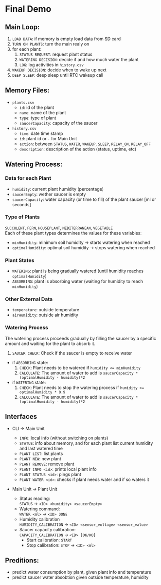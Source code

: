 # Final Demo

## Main Loop:
1. `LOAD DATA`: if memory is empty load data from SD card
2. `TURN ON PLANTS`: turn the main realy on
3. for each plant:
    1. `STATUS REQUEST`: request plant status
    2. `WATERING DECISION`: decide if and how much water the plant
    3. `LOG`: log activities in `history.csv`
4. `WAKEUP DECISION`: decide when to wake up next
5. `DEEP SLEEP`: deep sleep until RTC wakeup call 

## Memory Files:
- `plants.csv`
    - `id`: id of the plant
    - `name`: name of the plant
    - `type`: type of plant
    - `saucerCapacity`: capacity of the saucer    
- `history.csv`
    - `time`: date time stamp
    - `id`: plant id or `-` for Main Unit
    - `action`: between `STATUS`, `WATER`, `WAKEUP`, `SLEEP`, `RELAY_ON`, `RELAY_OFF`
    - `description`: description of the action (status, uptime, etc)

## Watering Process:

### Data for each Plant
 - `humidity`: current plant humidity (percentage)
 - `saucerEmpty`: wether saucer is empty
 - `saucerCapacity`: water capacity (or time to fill) of the plant saucer [ml or seconds]

### Type of Plants
  `SUCCULENT`, `FERN`, `HOUSEPLANT`, `MEDITERRANEAN`, `VEGETABLE`  
  Each of these plant types determines the values for these variables:
  - `minHumidity`: minimum soil humidity -> starts watering when reached
  - `optimalHumidity`: optimal soil humidity -> stops watering when reached
### Plant States
- `WATERING`: plant is being gradually watered (until humidity reaches `optimalHumidity`)
- `ABSORBING`: plant is absorbing water (waiting for humidity to reach `minHumidity`)

### Other External Data
- `temperature`: outside temperature
- `airHumidity`: outside air humidity

  
### Watering Process
The watering process proceeds gradually by filling the saucer by a specific amount and waiting for the plant to absorb it.
1. `SAUCER CHECK`: Check if the saucer is empty to receive water
  - if `ABSORBING` state:
    1. `CHECK`: Plant needs to be watered if `humidity <= minHumidity`
    2. `CALCULATE`: The amount of water to add is `saucerCapacity * (optimalHumidity - humidity)*2`
  - if `WATERING` state:
    1. `CHECK`: Plant needs to stop the watering process if `humidity >= optimalHumidity * 0.9`
    2. `CALCULATE`: The amount of water to add is `saucerCapacity * (optimalHumidity - humidity)*2`
       
## Interfaces
- CLI -> Main Unit 
  - `INFO`: local info (without switching on plants)
  - `STATUS`: info about memory, and for each plant list current humidity and last watered time
  - `PLANT LIST`: list plants
  - `PLANT NEW`: new plant
  - `PLANT REMOVE`: remove plant
  - `PLANT INFO <id>`: prints local plant info
  - `PLANT STATUS <id>`: pings plant
  - `PLANT WATER <id>`: checks if plant needs water and if so waters it
    
- Main Unit -> Plant Unit
  - Status reading:  
      `STATUS` -> `<ID> <humidity> <saucerEmpty>`
  - Watering command:  
    `WATER <ml>` -> `<ID> DONE`
  - Humidity calibration  
    `HUMIDITY_CALIBRATION` -> `<ID> <sensor_voltage> <sensor_value>` 
  - Saucer capacity calibration:  
      `CAPACITY_CALIBRATION` -> `<ID> [OK/KO]`
    - Start calibration: `START`
    - Stop calibration: `STOP` -> `<ID> <ml>`        

## Preditions:
- predict water consumption by plant, given plant info and temperature
- predict saucer water absobtion given outside temperature, humidity

